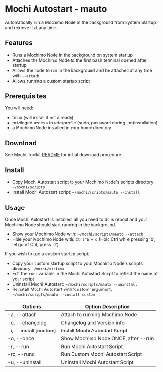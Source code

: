# Mochi Autostart - mauto

Automatically run a Mochimo Node in the background from System Startup and retrieve it at any time.

## Features

- Runs a Mochimo Node in the background on system startup
- Attaches the Mochimo Node to the first bash terminal opened after startup
- Allows the node to run in the background and be attached at any time with `--attach`
- Allows running a custom startup script

## Prerequisites

You will need:

- tmux (will install if not already)
- privileged access to /etc/profile (sudo, password during (un)installation)
- a Mochimo Node installed in your home directory

## Download

See Mochi Toolkit [README](../README.md) for initial download procedure.

## Install

- Copy Mochi Autostart script to your Mochimo Node's scripts directory `~/mochi/scripts`
- Install Mochi Autostart script: `~/mochi/scripts/mauto --install`

## Usage

Once Mochi Autostart is installed, all you need to do is reboot and your Mochimo Node should start running in the background.

- Show your Mochimo Node with: `~/mochi/scripts/mauto --attach`
- Hide your Mochimo Node with: `Ctrl^b + d` (Hold Ctrl while pressing 'b', let go of Ctrl, press 'd')

If you wish to use a custom startup script;

- Copy your custom startup script to your Mochimo Node's scripts directory `~/mochi/scripts`
- Edit the `runc` variable in the Mochi Autostart Script to reflect the name of your script
- Uninstall Mochi Autostart: `~/mochi/scripts/mauto --uninstall`
- Reinstall Mochi Autostart with 'custom' argument: `~/mochi/scripts/mauto --install custom`

| Options | Option Description |
| --- | --- |
| -a, --attach | Attach to running Mochimo Node |
| -c, --changelog | Changelog and Version info |
| -i, --install [custom] | Install Mochi Autostart Script |
| -o, --once | Show Mochimo Node ONCE, after --run |
| -r, --run | Run Mochi Autostart Script |
| -rc, --runc | Run Custom Mochi Autostart Script |
| -u, --uninstall | Uninstall Mochi Autostart Script |
